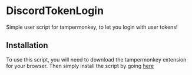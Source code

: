 # DiscordTokenLogin
Simple user script for tampermonkey, to let you login with user tokens!

## Installation

To use this script, you will need to download the tampermonkey extension for your browser.
Then simply install the script by going [here](https://github.com/Pixeluted/DiscordTokenLogin/raw/main/TokenLogin.user.js)
